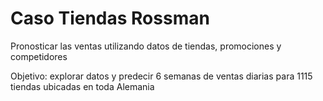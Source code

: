# Caso Tiendas Rossman
Pronosticar las ventas utilizando datos de tiendas, promociones y competidores

Objetivo: explorar datos y predecir 6 semanas de ventas diarias para 1115 tiendas ubicadas en toda Alemania
